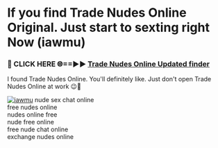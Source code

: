 # If you find Trade Nudes Online Original. Just start to sexting right Now (iawmu)

<h3>🔴 CLICK HERE 🌐==►► <a href="https://tinyurl.com/mtbk5fxa" rel="nofollow">Trade Nudes Online Updated finder</a></h3>

I found Trade Nudes Online. You'll definitely like. Just don't open Trade Nudes Online at work 😉💬

[![iawmu](https://i.imgur.com/Q8WKrnY.jpeg)](https://tinyurl.com/mtbk5fxa)
nude sex chat online<br>
free nudes online<br>
nudes online free<br>
nude free online<br>
free nude chat online<br>
exchange nudes online